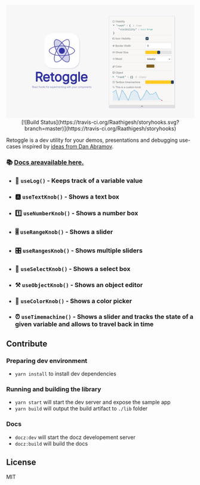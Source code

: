 <div  align="center">
<img src="./docs/Retoggle.png" />
[![Build Status](https://travis-ci.org/Raathigesh/storyhooks.svg?branch=master)](https://travis-ci.org/Raathigesh/storyhooks)
</div>

Retoggle is a dev utility for your demos, presentations and debugging use-cases inspired by [ideas from Dan Abramov](https://twitter.com/dan_abramov/status/1058834904207761409).

### 📚 [Docs areavailable here.](https://storyhooks.debuggable.io)

- ### 📝 `useLog()` - Keeps track of a variable value

- ### 🅰 `useTextKnob()` - Shows a text box

- ### 1️⃣ `useNumberKnob()` - Shows a number box

- ### 🎚 `useRangeKnob()` - Shows a slider

- ### 🎛 `useRangesKnob()` - Shows multiple sliders

- ### 🎏 `useSelectKnob()` - Shows a select box

- ### ⚒ `useObjectKnob()` - Shows an object editor

- ### 🎨 `useColorKnob()` - Shows a color picker

- ### ⏰ `useTimemachine()` - Shows a slider and tracks the state of a given variable and allows to travel back in time

## Contribute

### Preparing dev environment

- `yarn install` to install dev dependencies

### Running and building the library

- `yarn start` will start the dev server and expose the sample app
- `yarn build` will output the build artifact to `./lib` folder

### Docs

- `docz:dev` will start the docz developement server
- `docz:build` will build the docs

## License

MIT
